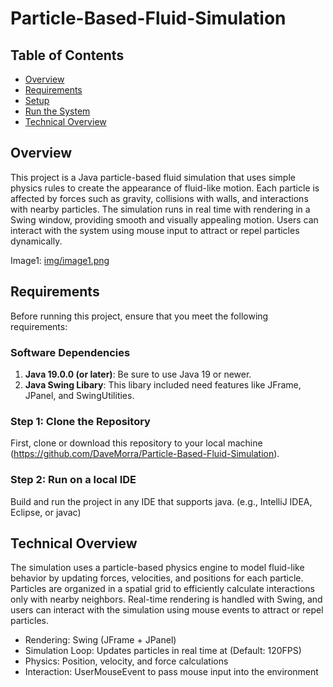 # Particle-Based-Fluid-Simulation

## Table of Contents

- [Overview](#overview)
- [Requirements](#requirements)
- [Setup](#setup)
- [Run the System](#run-the-system)
- [Technical Overview](#technical-overview)

## Overview

This project is a Java particle-based fluid simulation that uses simple physics rules to create the appearance of fluid-like motion. Each particle is affected by forces such as gravity, collisions with walls, and interactions with nearby particles. The simulation runs in real time with rendering in a Swing window, providing smooth and visually appealing motion. Users can interact with the system using mouse input to attract or repel particles dynamically.

Image1:
[img/image1.png](https://github.com/DaveMorra/Particle-Based-Fluid-Simulation/blob/main/img/image1.png)

## Requirements

Before running this project, ensure that you meet the following requirements:

### Software Dependencies
1. **Java 19.0.0 (or later)**: Be sure to use Java 19 or newer.
2. **Java Swing Libary**: This libary included need features like JFrame, JPanel, and SwingUtilities.

### Step 1: Clone the Repository
First, clone or download this repository to your local machine (https://github.com/DaveMorra/Particle-Based-Fluid-Simulation).

### Step 2: Run on a local IDE
Build and run the project in any IDE that supports java. (e.g., IntelliJ IDEA, Eclipse, or javac)

## Technical Overview
The simulation uses a particle-based physics engine to model fluid-like behavior by updating forces, velocities, and positions for each particle. Particles are organized in a spatial grid to efficiently calculate interactions only with nearby neighbors. Real-time rendering is handled with Swing, and users can interact with the simulation using mouse events to attract or repel particles.

 - Rendering: Swing (JFrame + JPanel)
 - Simulation Loop: Updates particles in real time at (Default: 120FPS)
 - Physics: Position, velocity, and force calculations
 - Interaction: UserMouseEvent to pass mouse input into the environment

